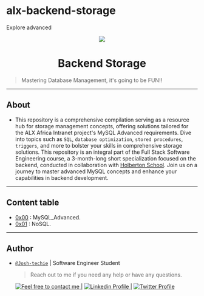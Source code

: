 # alx-backend-storage
Explore advanced 


<p align="center">
<img src ="https://assets.imaginablefutures.com/media/images/ALX_Logo.max-200x150.png">
</p>

<h1 align="center">
	Backend Storage
</h1>

> Mastering Database Management, it's going to be FUN!!

---

## About

- This repository is a comprehensive compilation serving as a resource hub for storage management concepts, offering solutions tailored for the ALX Africa Intranet project's MySQL Advanced requirements. Dive into topics such as `SQL`, `database optimization`, `stored procedures`, `triggers`, and more to bolster your skills in comprehensive storage solutions. This repository is an integral part of the Full Stack Software Engineering course, a 3-month-long short specialization focused on the backend, conducted in collaboration with [Holberton School](https://www.holbertonschool.com/). Join us on a journey to master advanced MySQL concepts and enhance your capabilities in backend development.

---

## Content table

- [0x00](./0x00-MySQL_Advanced) : MySQL_Advanced.
- [0x01](./0x01-NoSQL) : NoSQL.

---

## Author

- [`@Josh-techie`]() | Software Engineer Student

  > Reach out to me if you need any help or have any questions.

  <a href="mailto:youssef.abouyahia@e-polytechnique.ma">
  	<img alt="Feel free to contact me" src="https://img.shields.io/badge/-Ask_me_anything-blue?style=flat&logo=Gmail&logoColor=white&link=mailto:youssef.abouyahia@e-polytechnique.ma&color=3d85c6" />
  </a>
  <span> | </span>
    <a href="https://www.linkedin.com/in/youssef-abouyahia/">
        <img alt="Linkedin Profile" src="https://img.shields.io/badge/-Linkedin-0072b1?style=flat&logo=Linkedin&logoColor=white&link=https://www.linkedin.com/in/youssef-abouyahia/" />
    </a>
    <span> | </span>
    <a href="https://twitter.com/JoesephAb">
        <img alt="Twitter Profile" src="https://img.shields.io/badge/-Twitter-0072b1?style=flat&logo=Twitter&logoColor=white&link=https://twitter.com/JoesephAb&color=1DA1F2" />
    </a>

